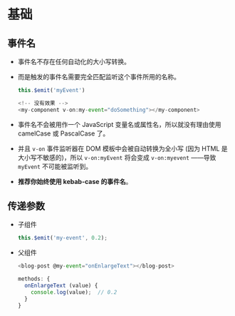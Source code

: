 # 基础

## 事件名

  - 事件名不存在任何自动化的大小写转换。

  - 而是触发的事件名需要完全匹配监听这个事件所用的名称。

    ```javascript
    this.$emit('myEvent')
    ```

    ```javascript
    <!-- 没有效果 -->
    <my-component v-on:my-event="doSomething"></my-component>
    ```

  - 事件名不会被用作一个 JavaScript 变量名或属性名，所以就没有理由使用 camelCase 或 PascalCase 了。

  - 并且 `v-on` 事件监听器在 DOM 模板中会被自动转换为全小写 (因为 HTML 是大小写不敏感的)，所以 `v-on:myEvent` 将会变成 `v-on:myevent` ——导致 `myEvent` 不可能被监听到。

  - **推荐你始终使用 kebab-case 的事件名**。

## 传递参数

  - 子组件

    ```javascript
    this.$emit('my-event', 0.2);
    ```

  - 父组件

    ```javascript
    <blog-post @my-event="onEnlargeText"></blog-post>

    methods: {
      onEnlargeText (value) {
        console.log(value);  // 0.2
      }
    }
    ```
